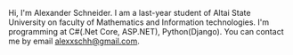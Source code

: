 Hi, I'm Alexander Schneider.
I am a last-year student of Altai State University on faculty of Mathematics and Information technologies.
I'm programming at C#(.Net Core, ASP.NET), Python(Django).
You can contact me by email alexxschh@gmail.com.
